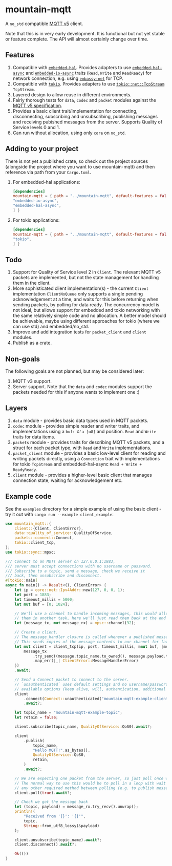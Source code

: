 # mountain-mqtt

A `no_std` compatible [MQTT v5](https://docs.oasis-open.org/mqtt/mqtt/v5.0/os/mqtt-v5.0-os.html) client.

Note that this is in very early development. It is functional but not yet stable or feature complete. The API will almost certainly change over time.

## Features

1. Compatible with [`embedded-hal`](https://github.com/rust-embedded/embedded-hal). Provides adapters to use [`embedded-hal-async`](https://crates.io/crates/embedded-hal-async) and [`embedded-io-async`](https://crates.io/crates/embedded-io-async) traits (`Read`, `Write` and `ReadReady`) for network connection, e.g. using [`embassy-net`](https://crates.io/crates/embassy-net) for TCP.
2. Compatible with [`tokio`](https://tokio.rs). Provides adapters to use [`tokio::net::TcpStream`](https://docs.rs/tokio/latest/tokio/net/struct.TcpStream.html) `TcpStream`.
3. Layered design to allow reuse in different environments.
4. Fairly thorough tests for `data`, `codec` and `packet` modules against the [MQTT v5 specification](https://docs.oasis-open.org/mqtt/mqtt/v5.0/os/mqtt-v5.0-os.html).
5. Provides a basic client trait/implementation for connecting, disconnecting, subscribing and unsubscribing, publishing messages and receiving pubished messages from the server. Supports Quality of Service levels 0 and 1.
6. Can run without allocation, using only `core` on `no_std`.

## Adding to your project

There is not yet a published crate, so check out the project sources (alongside the project where you want to use mountain-mqtt) and then reference via path from your `Cargo.toml`.

1. For embedded-hal applications:

   ```toml
   [dependencies]
   mountain-mqtt = { path = "../mountain-mqtt", default-features = false, features = [
   "embedded-io-async",
   "embedded-hal-async",
   ] }
   ```

2. For tokio applications:

   ```toml
   [dependencies]
   mountain-mqtt = { path = "../mountain-mqtt", default-features = false, features = [
   "tokio",
   ] }
   ```

## Todo

1. Support for Quality of Service level 2 in `Client`. The relevant MQTT v5 packets are implemented, but not the state management for handling them in the client.
2. More sophisticated client implementation(s) - the current `Client` implementation `ClientNoQueue` only supports a single pending acknowledgement at a time, and waits for this before returning when sending packets, by polling for data ready. The concurrency model is not ideal, but allows support for embedded and tokio networking with the same relatively simple code and no allocation. A better model should be achievable, maybe using different approaches for tokio (where we can use std) and embedded/no_std.
3. Improve and add integration tests for `packet_client` and `client` modules.
4. Publish as a crate.

## Non-goals

The following goals are not planned, but may be considered later:

1. MQTT v3 support.
2. Server support. Note that the `data` and `codec` modules support the packets needed for this if anyone wants to implement one :)

## Layers

1. `data` module - provides basic data types used in MQTT packets.
2. `codec` module - provides simple reader and writer traits, and implementations using a `buf: &'a [u8]` and position. `Read` and `Write` traits for data items.
3. `packets` module - provides traits for describing MQTT v5 packets, and a struct for each packet type, with `Read` and `Write` implementations.
4. `packet_client` module - provides a basic low-level client for reading and writing packets directly, using a `Connection` trait with implementations for tokio `TcpStream` and embedded-hal-async `Read + Write + ReadyReady`.
5. `client` module - provides a higher-level basic client that manages connection state, waiting for acknowledgement etc.

## Example code

See the `examples` directory for a simple example of using the basic client - try it out with `cargo run --example client_example`:

```rust
use mountain_mqtt::{
    client::{Client, ClientError},
    data::quality_of_service::QualityOfService,
    packets::connect::Connect,
    tokio::client_tcp,
};
use tokio::sync::mpsc;

/// Connect to an MQTT server on 127.0.0.1:1883,
/// server must accept connections with no username or password.
/// Subscribe to a topic, send a message, check we receive it
/// back, then unsubscribe and disconnect.
#[tokio::main]
async fn main() -> Result<(), ClientError> {
    let ip = core::net::Ipv4Addr::new(127, 0, 0, 1);
    let port = 1883;
    let timeout_millis = 5000;
    let mut buf = [0; 1024];

    // We'll use a channel to handle incoming messages, this would allow us to receive
    // them in another task, here we'll just read them back at the end of the example
    let (message_tx, mut message_rx) = mpsc::channel(32);

    // Create a client.
    // The message_handler closure is called whenever a published message is received.
    // This sends copies of the message contents to our channel for later processing.
    let mut client = client_tcp(ip, port, timeout_millis, &mut buf, |message| {
        message_tx
            .try_send((message.topic_name.to_owned(), message.payload.to_vec()))
            .map_err(|_| ClientError::MessageHandlerError)
    })
    .await;

    // Send a Connect packet to connect to the server.
    // `unauthenticated` uses default settings and no username/password, see `Connect::new` for
    // available options (keep alive, will, authentication, additional properties etc.)
    client
        .connect(Connect::unauthenticated("mountain-mqtt-example-client-id"))
        .await?;

    let topic_name = "mountain-mqtt-example-topic";
    let retain = false;

    client.subscribe(topic_name, QualityOfService::QoS0).await?;

    client
        .publish(
            topic_name,
            "Hello MQTT!".as_bytes(),
            QualityOfService::QoS0,
            retain,
        )
        .await?;

    // We are expecting one packet from the server, so just poll once with wait = true.
    // The normal way to use this would be to poll in a loop with wait = false, calling
    // any other required method between polling (e.g. to publish messages, send pings etc.)
    client.poll(true).await?;

    // Check we got the message back
    let (topic, payload) = message_rx.try_recv().unwrap();
    println!(
        "Received from '{}': '{}'",
        topic,
        String::from_utf8_lossy(&payload)
    );

    client.unsubscribe(topic_name).await?;
    client.disconnect().await?;

    Ok(())
}
```

